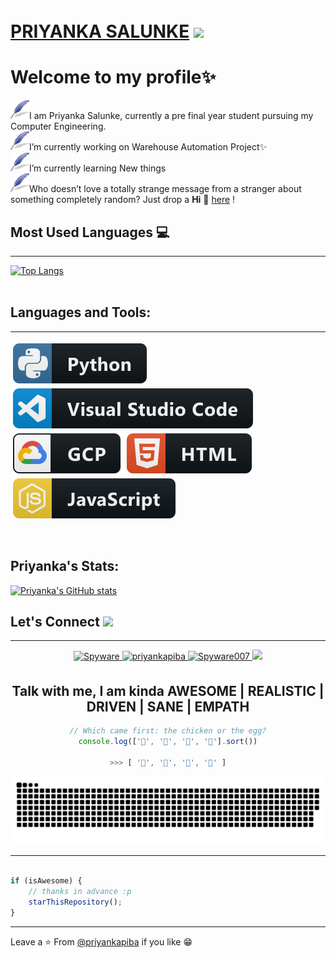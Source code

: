 # ![](https://github.com/Akash-Salvi/Akash-Salvi/blob/master/Hello(1).gif)[PRIYANKA SALUNKE](https://github.com/priyankapiba) <img src="https://raw.githubusercontent.com/MartinHeinz/MartinHeinz/master/wave.gif" width="30px">


# Welcome to my profile✨

  <img src="https://github.com/priyankapiba/priyankapiba/blob/main/feather1.png" width="30" height="30">I am Priyanka Salunke, currently a pre final year student pursuing my Computer Engineering.<br />
  <img src="https://github.com/priyankapiba/priyankapiba/blob/main/feather1.png" width="30" height="30">I’m currently working on Warehouse Automation Project✨
<br />
  <img src="https://github.com/priyankapiba/priyankapiba/blob/main/feather1.png" width="30" height="30">I’m currently learning New things<br />
  <img src="https://github.com/priyankapiba/priyankapiba/blob/main/feather1.png" width="30" height="30">Who doesn’t love a totally strange message from a stranger about something completely random? Just drop a **Hi** 👋 [here](https://www.linkedin.com/in/priyankasalunke/) ! <br />


 
 
## Most Used Languages 💻
---
[![Top Langs](https://github-readme-stats.vercel.app/api/top-langs/?username=priyankapiba&layout=compact&theme=midnight-purple)](https://github.com/priyankapiba)
<br />
<br />

## Languages and Tools:
---
<img src="https://raw.githubusercontent.com/8bithemant/8bithemant/master/svg/dev/languages/python.svg" alt="Twitter" style="vertical-align:top; margin:4px"><img src="https://raw.githubusercontent.com/8bithemant/8bithemant/master/svg/dev/tools/visualstudio_code.svg" alt="Twitter" style="vertical-align:top; margin:4px"><img src="https://raw.githubusercontent.com/8bithemant/8bithemant/master/svg/dev/services/gcp.svg" alt="Twitter" style="vertical-align:top; margin:4px"><img src="https://raw.githubusercontent.com/8bithemant/8bithemant/master/svg/dev/languages/html.svg" alt="Twitter" style="vertical-align:top; margin:4px"><img src="https://raw.githubusercontent.com/8bithemant/8bithemant/master/svg/dev/languages/js.svg" alt="Twitter" style="vertical-align:top; margin:4px">

<br />

## Priyanka's Stats:

  [![Priyanka's GitHub stats](https://github-readme-stats.vercel.app/api?username=priyankapiba&hide=prs&count_private=true&&show_icons=true&show_owner=true&&theme=radical&include_all_commits=true)](https://github.com/anuraghazra/github-readme-stats)

## Let's Connect <img src="https://raw.githubusercontent.com/ShahriarShafin/ShahriarShafin/main/Assets/handshake.gif" height="32px">
---

<div align="center">
 <a href="https://www.linkedin.com/in/priyankasalunke/" target="_blank">
<img src=https://img.shields.io/badge/linkedin-%231E77B5.svg?&style=for-the-badge&logo=linkedin&logoColor=white alt=Spyware linkedin style="margin-bottom: 5px;" />
</a>
  
 <a href="https://github.com/priyankapiba" target="_blank">
<img src=https://img.shields.io/badge/GitHub-100000?style=for-the-badge&logo=github&logoColor=white alt=priyankapiba GitHub style="margin-bottom: 5px;" />
</a>
  
 <a href="https://twitter.com/Priyank74546269" target="_blank">
<img src=https://img.shields.io/badge/twitter-%2300acee.svg?&style=for-the-badge&logo=twitter&logoColor=white alt=Spyware007 twitter style="margin-bottom: 5px;" />
</a>

<a href="mailto:priyankasalunkeofficial@gmail.com" target="_blank">
<img src="https://img.shields.io/badge/Gmail-D14836?style=for-the-badge&logo=gmail&logoColor=white" />
</a>
 
## Talk with me, I am kinda AWESOME | REALISTIC | DRIVEN | SANE | EMPATH

```javascript
// Which came first: the chicken or the egg?
console.log(['🥚', '🐣', '🐥', '🐔'].sort())

>>> [ '🐔', '🐣', '🐥', '🥚' ]
```
</div>



![Snake Graph](https://github.com/priyankapiba/priyankapiba/blob/main/github-user-contribution%20(1).svg)

---
```javascript

if (isAwesome) {
    // thanks in advance :p
    starThisRepository();
}

```
---
Leave a ⭐️ From [@priyankapiba](https://github.com/priyankapiba/priyankapiba) if you like 😁
 
 
 
